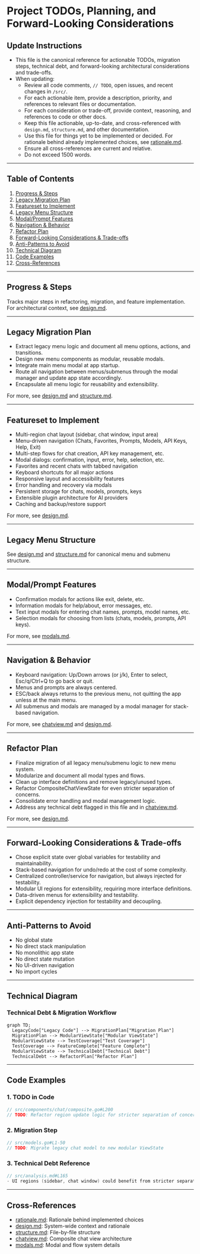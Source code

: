 # Project TODOs, Planning, and Forward-Looking Considerations

## Update Instructions
- This file is the canonical reference for actionable TODOs, migration steps, technical debt, and forward-looking architectural considerations and trade-offs.
- When updating:
  - Review all code comments, `// TODO`, open issues, and recent changes in `/src/`.
  - For each actionable item, provide a description, priority, and references to relevant files or documentation.
  - For each consideration or trade-off, provide context, reasoning, and references to code or other docs.
  - Keep this file actionable, up-to-date, and cross-referenced with `design.md`, `structure.md`, and other documentation.
  - Use this file for things yet to be implemented or decided. For rationale behind already implemented choices, see [rationale.md](./rationale.md).
  - Ensure all cross-references are current and relative.
  - Do not exceed 1500 words.

---

## Table of Contents
1. [Progress & Steps](#progress--steps)
2. [Legacy Migration Plan](#legacy-migration-plan)
3. [Featureset to Implement](#featureset-to-implement)
4. [Legacy Menu Structure](#legacy-menu-structure)
5. [Modal/Prompt Features](#modalprompt-features)
6. [Navigation & Behavior](#navigation--behavior)
7. [Refactor Plan](#refactor-plan)
8. [Forward-Looking Considerations & Trade-offs](#forward-looking-considerations--trade-offs)
9. [Anti-Patterns to Avoid](#anti-patterns-to-avoid)
10. [Technical Diagram](#technical-diagram)
11. [Code Examples](#code-examples)
12. [Cross-References](#cross-references)

---

## Progress & Steps
Tracks major steps in refactoring, migration, and feature implementation. For architectural context, see [design.md](../design.md#review--forward-planning).

---

## Legacy Migration Plan
- Extract legacy menu logic and document all menu options, actions, and transitions.
- Design new menu components as modular, reusable modals.
- Integrate main menu modal at app startup.
- Route all navigation between menus/submenus through the modal manager and update app state accordingly.
- Encapsulate all menu logic for reusability and extensibility.

For more, see [design.md](../design.md#review--forward-planning) and [structure.md](./structure.md#components).

---

## Featureset to Implement
- Multi-region chat layout (sidebar, chat window, input area)
- Menu-driven navigation (Chats, Favorites, Prompts, Models, API Keys, Help, Exit)
- Multi-step flows for chat creation, API key management, etc.
- Modal dialogs: confirmation, input, error, help, selection, etc.
- Favorites and recent chats with tabbed navigation
- Keyboard shortcuts for all major actions
- Responsive layout and accessibility features
- Error handling and recovery via modals
- Persistent storage for chats, models, prompts, keys
- Extensible plugin architecture for AI providers
- Caching and backup/restore support

For more, see [design.md](../design.md#feature-set--user-experience).

---

## Legacy Menu Structure
See [design.md](../design.md#menu-system) and [structure.md](./structure.md#components) for canonical menu and submenu structure.

---

## Modal/Prompt Features
- Confirmation modals for actions like exit, delete, etc.
- Information modals for help/about, error messages, etc.
- Text input modals for entering chat names, prompts, model names, etc.
- Selection modals for choosing from lists (chats, models, prompts, API keys).

For more, see [modals.md](./modals.md#modal-types).

---

## Navigation & Behavior
- Keyboard navigation: Up/Down arrows (or j/k), Enter to select, Esc/q/Ctrl+Q to go back or quit.
- Menus and prompts are always centered.
- ESC/back always returns to the previous menu, not quitting the app unless at the main menu.
- All submenus and modals are managed by a modal manager for stack-based navigation.

For more, see [chatview.md](./chatview.md#focus--event-handling) and [design.md](../design.md#navigation--controller-system).

---

## Refactor Plan
- Finalize migration of all legacy menu/submenu logic to new menu system.
- Modularize and document all modal types and flows.
- Clean up interface definitions and remove legacy/unused types.
- Refactor CompositeChatViewState for even stricter separation of concerns.
- Consolidate error handling and modal management logic.
- Address any technical debt flagged in this file and in [chatview.md](./chatview.md).

For more, see [design.md](../design.md#review--forward-planning).

---

## Forward-Looking Considerations & Trade-offs
- Chose explicit state over global variables for testability and maintainability.
- Stack-based navigation for undo/redo at the cost of some complexity.
- Centralized controller/service for navigation, but always injected for testability.
- Modular UI regions for extensibility, requiring more interface definitions.
- Data-driven menus for extensibility and testability.
- Explicit dependency injection for testability and decoupling.

---

## Anti-Patterns to Avoid
- No global state
- No direct stack manipulation
- No monolithic app state
- No direct state mutation
- No UI-driven navigation
- No import cycles

---

## Technical Diagram

### Technical Debt & Migration Workflow
```mermaid
graph TD;
  LegacyCode["Legacy Code"] --> MigrationPlan["Migration Plan"]
  MigrationPlan --> ModularViewState["Modular ViewState"]
  ModularViewState --> TestCoverage["Test Coverage"]
  TestCoverage --> FeatureComplete["Feature Complete"]
  ModularViewState --> TechnicalDebt["Technical Debt"]
  TechnicalDebt --> RefactorPlan["Refactor Plan"]
```

---

## Code Examples

### 1. TODO in Code
```go
// src/components/chat/composite.go#L200
// TODO: Refactor region update logic for stricter separation of concerns
```

### 2. Migration Step
```go
// src/models.go#L1-50
// TODO: Migrate legacy chat model to new modular ViewState
```

### 3. Technical Debt Reference
```go
// src/analysis.md#L165
- UI regions (sidebar, chat window) could benefit from stricter separation of concerns and more granular ViewState implementations.
```

---

## Cross-References
- [rationale.md](./rationale.md): Rationale behind implemented choices
- [design.md](../design.md): System-wide context and rationale
- [structure.md](./structure.md): File-by-file structure
- [chatview.md](./chatview.md): Composite chat view architecture
- [modals.md](./modals.md): Modal and flow system details 